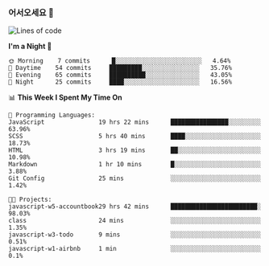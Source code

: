 ### 어서오세요 👋

<!--START_SECTION:waka-->
![Lines of code](https://img.shields.io/badge/From%20Hello%20World%20I%27ve%20Written-5.3%20million%20lines%20of%20code-blue)

**I'm a Night 🦉** 

```text
🌞 Morning    7 commits      █░░░░░░░░░░░░░░░░░░░░░░░░   4.64% 
🌆 Daytime    54 commits     █████████░░░░░░░░░░░░░░░░   35.76% 
🌃 Evening    65 commits     ██████████░░░░░░░░░░░░░░░   43.05% 
🌙 Night      25 commits     ████░░░░░░░░░░░░░░░░░░░░░   16.56%

```


📊 **This Week I Spent My Time On** 

```text
💬 Programming Languages: 
JavaScript               19 hrs 22 mins      ████████████████░░░░░░░░░   63.96% 
SCSS                     5 hrs 40 mins       ████░░░░░░░░░░░░░░░░░░░░░   18.73% 
HTML                     3 hrs 19 mins       ██░░░░░░░░░░░░░░░░░░░░░░░   10.98% 
Markdown                 1 hr 10 mins        █░░░░░░░░░░░░░░░░░░░░░░░░   3.88% 
Git Config               25 mins             ░░░░░░░░░░░░░░░░░░░░░░░░░   1.42%

🐱‍💻 Projects: 
javascript-w5-accountbook29 hrs 42 mins      ████████████████████████░   98.03% 
class                    24 mins             ░░░░░░░░░░░░░░░░░░░░░░░░░   1.35% 
javascript-w3-todo       9 mins              ░░░░░░░░░░░░░░░░░░░░░░░░░   0.51% 
javascript-w1-airbnb     1 min               ░░░░░░░░░░░░░░░░░░░░░░░░░   0.1%

```


<!--END_SECTION:waka-->
